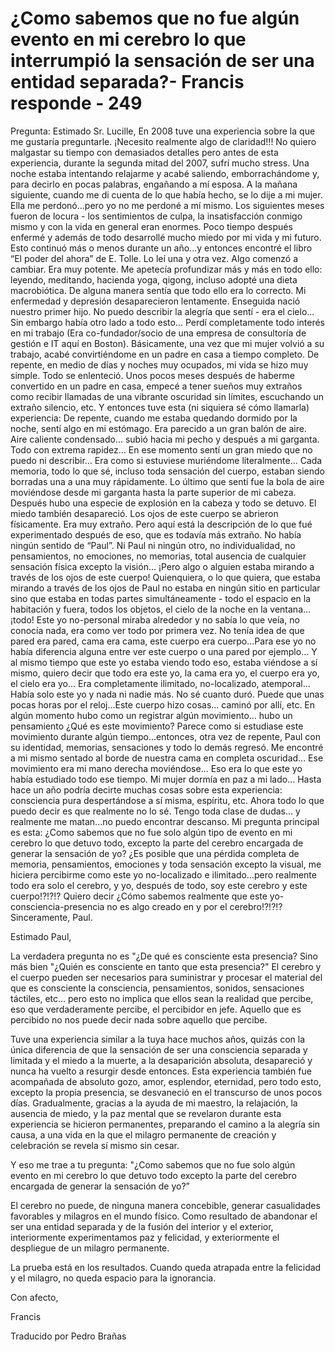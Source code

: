 # ¿Como sabemos que no fue algún evento en mi cerebro lo que interrumpió la sensación de ser una entidad separada?- Francis responde - 249

Pregunta: Estimado Sr. Lucille, En 2008 tuve una experiencia sobre la que me gustaría preguntarle. ¡Necesito realmente algo de claridad!!! No quiero malgastar su tiempo con demasiados detalles pero antes de esta experiencia, durante la segunda mitad del 2007, sufrí mucho stress. Una noche estaba intentando relajarme y acabé saliendo, emborrachándome y, para decirlo en pocas palabras, engañando a mí esposa. A la mañana siguiente, cuando me di cuenta de lo que había hecho, se lo dije a mi mujer. Ella me perdonó...pero yo no me perdoné a mí mismo. Los siguientes meses fueron de locura - los sentimientos de culpa, la insatisfacción conmigo mismo y con la vida en general eran enormes. Poco tiempo después enfermé y además de todo desarrollé mucho miedo por mi vida y mi futuro. Esto continuó más o menos durante un año...y entonces encontré el libro “El poder del ahora” de E. Tolle. Lo leí una y otra vez. Algo comenzó a cambiar. Era muy potente. Me apetecía profundizar más y más en todo ello: leyendo, meditando, hacienda yoga, qigong, incluso adopté una dieta macrobiótica. De alguna manera sentía que todo ello era lo correcto. Mi enfermedad y depresión desaparecieron lentamente. Enseguida nació nuestro primer hijo. No puedo describir la alegría que sentí - era el cielo... Sin embargo había otro lado a todo esto... Perdí completamente todo interés en mi trabajo (Era co-fundador/socio de una empresa de consultoría de gestión e IT aquí en Boston). Básicamente, una vez que mi mujer volvió a su trabajo, acabé convirtiéndome en un padre en casa a tiempo completo. De repente, en medio de días y noches muy ocupados, mi vida se hizo muy simple. Todo se enlenteció. Unos pocos meses después de haberme convertido en un padre en casa, empecé a tener sueños muy extraños como recibir llamadas de una vibrante oscuridad sin límites, escuchando un extraño silencio, etc. Y entonces tuve esta (ni siquiera sé cómo llamarla) experiencia: De repente, cuando me estaba quedando dormido por la noche, sentí algo en mi estómago. Era parecido a un gran balón de aire. Aire caliente condensado... subió hacia mi pecho y después a mi garganta. Todo con extrema rapidez... En ese momento sentí un gran miedo que no puedo ni describir… Era como si estuviese muriéndome literalmente... Cada memoria, todo lo que sé, incluso toda sensación del cuerpo, estaban siendo borradas una a una muy rápidamente. Lo último que sentí fue la bola de aire moviéndose desde mi garganta hasta la parte superior de mi cabeza. Después hubo una especie de explosión en la cabeza y todo se detuvo. El miedo también desapareció. Los ojos de este cuerpo se abrieron físicamente. Era muy extraño. Pero aquí está la descripción de lo que fué experimentado después de eso, que es todavía más extraño. No había ningún sentido de “Paul”. Ni Paul ni ningún otro, no individualidad, no pensamientos, no emociones, no memorias, total ausencia de cualquier sensación física excepto la visión... ¡Pero algo o alguien estaba mirando a través de los ojos de este cuerpo! Quienquiera, o lo que quiera, que estaba mirando a través de los ojos de Paul no estaba en ningún sitio en particular sino que estaba en todas partes simultáneamente - todo el espacio en la habitación y fuera, todos los objetos, el cielo de la noche en la ventana... ¡todo! Este yo no-personal miraba alrededor y no sabía lo que veía, no conocía nada, era como ver todo por primera vez. No tenía idea de que pared era pared, cama era cama, este cuerpo era cuerpo...Para ese yo no había diferencia alguna entre ver este cuerpo o una pared por ejemplo... Y al mismo tiempo que este yo estaba viendo todo eso, estaba viéndose a sí mismo, quiero decir que todo era este yo, la cama era yo, el cuerpo era yo, el cielo era yo... Era completamente ilimitado, no-localizado, atemporal... Había solo este yo y nada ni nadie más. No sé cuanto duró. Puede que unas pocas horas por el reloj...Este cuerpo hizo cosas... caminó por allí, etc. En algún momento hubo como un registrar algún movimiento... hubo un pensamiento ¿Qué es este movimiento? Parece como si estudiase este movimiento durante algún tiempo...entonces, otra vez de repente, Paul con su identidad, memorias, sensaciones y todo lo demás regresó. Me encontré a mi mismo sentado al borde de nuestra cama en completa oscuridad... Ese movimiento era mi mano derecha moviéndose... Eso era lo que este yo había estudiado todo ese tiempo. Mi mujer dormía en paz a mi lado... Hasta hace un año podría decirte muchas cosas sobre esta experiencia: consciencia pura despertándose a sí misma, espíritu, etc. Ahora todo lo que puedo decir es que realmente no lo sé. Tengo toda clase de dudas... y realmente me matan...no puedo encontrar descanso. Mi pregunta principal es esta: ¿Como sabemos que no fue solo algún tipo de evento en mi cerebro lo que detuvo todo, excepto la parte del cerebro encargada de generar la sensación de yo? ¿Es posible que una pérdida completa de memoria, pensamientos, emociones y toda sensación excepto la visual, me hiciera percibirme como este yo no-localizado e ilimitado...pero realmente todo era solo el cerebro, y yo, después de todo, soy este cerebro y este cuerpo!?!?!? Quiero decir ¿Cómo sabemos realmente que este yo-consciencia-presencia no es algo creado en y por el cerebro!?!?!? Sinceramente, Paul.

Estimado Paul,

La verdadera pregunta no es "¿De qué es consciente esta presencia? Sino más bien "¿Quién es consciente en tanto que esta presencia?" El cerebro y el cuerpo pueden ser necesarios para suministrar y procesar el material del que es consciente la consciencia, pensamientos, sonidos, sensaciones táctiles, etc... pero esto no implica que ellos sean la realidad que percibe, eso que verdaderamente percibe, el percibidor en jefe. Aquello que es percibido no nos puede decir nada sobre aquello que percibe. 

Tuve una experiencia similar a la tuya hace muchos años, quizás con la única diferencia de que la sensación de ser una consciencia separada y limitada y el miedo a la muerte, a la desaparición absoluta, desapareció y nunca ha vuelto a resurgir desde entonces. Esta experiencia también fue acompañada de absoluto gozo, amor, esplendor, eternidad, pero todo esto, excepto la propia presencia, se desvaneció en el transcurso de unos pocos días. Gradualmente, gracias a la ayuda de mi maestro, la relajación, la ausencia de miedo, y la paz mental que se revelaron durante esta experiencia se hicieron permanentes, preparando el camino a la alegría sin causa, a una vida en la que el milagro permanente de creación y celebración se revela sí mismo sin cesar.

Y eso me trae a tu pregunta: "¿Como sabemos que no fue solo algún evento en mi cerebro lo que detuvo todo excepto la parte del cerebro encargada de generar la sensación de yo?”

El cerebro no puede, de ninguna manera concebible, generar casualidades favorables y milagros en el mundo físico. Como resultado de abandonar el ser una entidad separada y de la fusión del interior y el exterior, interiormente experimentamos paz y felicidad, y exteriormente el despliegue de un milagro permanente.

La prueba está en los resultados. Cuando queda atrapada entre la felicidad y el milagro, no queda espacio para la ignorancia.

Con afecto,

Francis

Traducido por Pedro Brañas

